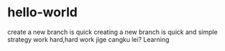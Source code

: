# hello-world
create a new branch is quick
creating a new branch is quick and simple
strategy
work hard,hard work
jige cangku lei?
Learning
